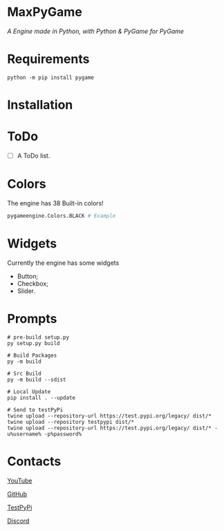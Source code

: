 # MaxPyGame
*A Engine made in Python, with Python & PyGame for PyGame*

# Requirements
```shell
python -m pip install pygame
```

# Installation



# ToDo
- [ ] A ToDo list.

# Colors
The engine has 38 Built-in colors!
```py
pygameengine.Colors.BLACK # Example
```

# Widgets
Currently the engine has some widgets
- Button;
- Checkbox;
- Slider.

# Prompts
```shell
# pre-build setup.py
py setup.py build

# Build Packages
py -m build

# Src Build
py -m build --sdist

# Local Update
pip install . --update

# Send to testPyPi
twine upload --repository-url https://test.pypi.org/legacy/ dist/*
twine upload --repository testpypi dist/*
twine upload --repository-url https://test.pypi.org/legacy/ dist/* -u%username% -p%password%

```

# Contacts
[YouTube](https://www.youtube.com/@mrjuaumbr)

[GitHub](https://github.com/MrJuaumBR)

[TestPyPi](https://test.pypi.org/user/MrJuaumBR/)

[Discord](https://discord.gg/fb84sHDX7R)